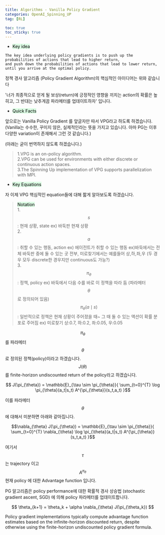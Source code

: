 ```yaml
---
title: Algorithms - Vanilla Policy Gradient
categories: OpenAI_Spinning_UP
tag: [RL]

toc: true
toc_sticky: true
---
```


 - <mark style='background-color: #dcffe4'> Key idea </mark>

```
The key idea underlying policy gradients is to push up the probabilities of actions that lead to higher return, 
and push down the probabilities of actions that lead to lower return, until you arrive at the optimal policy.
```

정책 경사 알고리즘 (Policy Gradient Algorithm)의 핵심적인 아이디어는 위와 같습니다

'너가 최종적으로 얻게 될 보상(return)에 긍정적인 영향을 끼치는 action의 확률은 높히고, 그 반대는 낮추게끔 파라메터를 업데이트하자' 입니다.

 - <mark style='background-color: #dcffe4'> Quick Facts </mark>

앞으로는 Vanilla Policy Gradient 를 앞글자만 따서 VPG라고 하도록 하겠습니다. 
(Vanilla는 수수한, 꾸미지 않은, 실제적인라는 뜻을 가지고 있습니다. 아마 PG는 이후 다양한 variation이 존재해서 그런 것 같습니다.)  


(아래는 굳이 번역하지 않도록 하겠습니다.)

> 1.VPG is an on-policy algorithm. <br>
> 2.VPG can be used for environments with either discrete or continuous action spaces. <br>
> 3.The Spinning Up implementation of VPG supports parallelization with MPI. <br>

- <mark style='background-color: #dcffe4'> Key Equations </mark>

자 이제 VPG 핵심적인 equation들에 대해 짧게 알아보도록 하겠습니다.

> <mark style='background-color: #dcffe4'> Notation </mark> <br>
> 1.$$ s $$ : 현재 상황, state ex) 바둑판 현재 상황 <br>
> 2.$$ a $$ : 취할 수 있는 행동, action ex) 에이전트가 취할 수 있는 행동 ex)바둑에서는 전체 바둑판 중에 둘 수 있는 곳 전부, 미로찾기에서는 예를들어 상,하,좌,우 (두 경우 모두 discrete한 경우지만 continuous도 가능?) <br>
> 3.$$ \pi_{\theta} $$ : 정책, policy ex) 바둑에서 다음 수를 바로 이 정책을 따라 둠 (파라메터 $$\theta$$로 정의되어 있음)  <br>
> $$ \pi_{\theta}(a \mid s) $$ : 일반적으로 정책은 현재 상황이 주어졌을 때~ 그 때 둘 수 있는 액션이 확률 분포로 주어짐 ex) 미로찾기 상:0.7, 하:0.2, 좌:0.05, 우:0.05  <br>

$$\pi_{\theta}$$를 파라메터 $$\theta$$로 정의된 정책(policy)이라고 하겠습니다. $$J(\theta)$$를 finite-horizon undiscounted return of the policy라고 하겠습니다.

<center>$$ J(\pi_{\theta}) = \mathbb{E}_{\tau \sim \pi_{\theta}}{
       \sum_{t=0}^{T} \log \pi_{\theta}(a_t|s_t) A^{\pi_{\theta}}(s_t,a_t)
       }$$</center>

이를 파라메터 $$\theta$$에 대해서 미분하면 아래와 같아집니다. 

<center>$$\nabla_{\theta} J(\pi_{\theta}) = \mathbb{E}_{\tau \sim \pi_{\theta}}{
       \sum_{t=0}^{T} \nabla_{\theta} \log \pi_{\theta}(a_t|s_t) A^{\pi_{\theta}}(s_t,a_t)
       }$$</center>

여기서 $$\tau$$ 는 trajectory 이고 $$A^{\pi_{\theta}}$$ 현재 policy 에 대한 Advantage function 입니다.


PG 알고리즘은 policy performance에 대한 확률적 경사 상승법 (stochastic gradient ascent, SGD) 에 의해 policy 파라메터를 업데이트합니다.

<center>$$ \theta_{k+1} = \theta_k + \alpha \nabla_{\theta} J(\pi_{\theta_k}) $$</center>

Policy gradient implementations typically compute advantage function estimates based on the infinite-horizon discounted return, despite otherwise using the finite-horizon undiscounted policy gradient formula.



